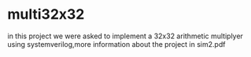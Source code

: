 # multi32x32
in this project we were asked to implement a 32x32 arithmetic multiplyer using systemverilog,more information about the project in sim2.pdf

